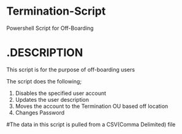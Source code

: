 # Termination-Script
Powershell Script for Off-Boarding

.DESCRIPTION
==============================================================
This script is for the purpose of off-boarding users
 
The script does the following;

1. Disables the specified user account
2. Updates the user description
3. Moves the account to the Termination OU based off location 
4. Changes Password

#The data in this script is pulled from a CSV(Comma Delimited) file

